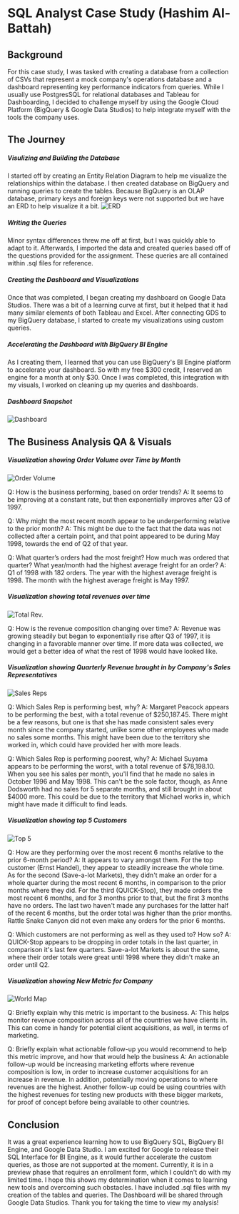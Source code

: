 # SQL Analyst Case Study (Hashim Al-Battah)
## Background
For this case study, I was tasked with creating a database from a collection of CSVs that represent a mock company's operations database and a dashboard representing key performance indicators from queries. While I usually use PostgresSQL for relational databases and Tableau for Dashboarding, I decided to challenge myself by using the Google Cloud Platform (BigQuery & Google Data Studios) to help integrate myself with the tools the company uses. 

## The Journey 
##### Visulizing and Building the Database
I started off by creating an Entity Relation Diagram to help me visualize the relationships within the database. I then created database on BigQuery and running queries to create the tables. Because BigQuery is an OLAP database, primary keys and foreign keys were not supported but we have an ERD to help visualize it a bit. 
![ERD](/Images/ERD_of_CSVs.PNG)
##### Writing the Queries
Minor syntax differences threw me off at first, but I was quickly able to adapt to it. Afterwards, I imported the data and created queries based off of the questions provided for the assignment. These queries are all contained within .sql files for reference.
##### Creating the Dashboard and Visualizations
Once that was completed, I began creating my dashboard on Google Data Studios. There was a bit of a learning curve at first, but it helped that it had many similar elements of both Tableau and Excel. After connecting GDS to my BigQuery database, I started to create my visualizations using custom queries. 
##### Accelerating the Dashboard with BigQuery BI Engine
As I creating them, I learned that you can use BigQuery's BI Engine platform to accelerate your dashboard. So with my free $300 credit, I reserved an engine for a month at only $30. Once I was completed, this integration with my visuals, I worked on cleaning up my queries and dashboards.
##### Dashboard Snapshot
![Dashboard](/Images/dashboard.PNG)

## The Business Analysis QA & Visuals
##### Visualization showing Order Volume over Time by Month
![Order Volume](/Images/order_vol.PNG)

Q: How is the business performing, based on order trends?
A: It seems to be improving at a constant rate, but then exponentially improves after Q3 of 1997.

Q: Why might the most recent month appear to be underperforming relative to the
prior month?
A: This might be due to the fact that the data was not collected after a certain point, and that point appeared to be during May 1998, towards the end of Q2 of that year. 

Q: What quarter’s orders had the most freight? How much was ordered that
quarter? What year/month had the highest average freight for an order?
A: Q1 of 1998 with 182 orders. The year with the highest average freight is 1998. The month with the highest average freight is May 1997.
##### Visualization showing total revenues over time
![Total Rev.](/Images/total_rev.PNG)

Q: How is the revenue composition changing over time?
A: Revenue was growing steadily but began to exponentially rise after Q3 of 1997, it is changing in a favorable manner over time. If more data was collected, we would get a better idea of what the rest of 1998 would have looked like.
##### Visualization showing Quarterly Revenue brought in by Company's Sales Representatives
![Sales Reps](/Images/sales_rep_rev.PNG)

Q: Which Sales Rep is performing best, why?
A: Margaret Peacock appears to be performing the best, with a total revenue of $250,187.45. There might be a few reasons, but one is that she has made consistent sales every month since the company started, unlike some other employees who made no sales some months. This might have been due to the territory she worked in, which could have provided her with more leads. 

Q: Which Sales Rep is performing poorest, why?
A: Michael Suyama appears to be performing the worst, with a total revenue of $78,198.10. When you see his sales per month, you'll find that he made no sales in October 1996 and May 1998. This can't be the sole factor, though, as Anne Dodsworth had no sales for 5 separate months, and still brought in about $4000 more. This could be due to the territory that Michael works in, which might have made it difficult to find leads.
##### Visualization showing top 5 Customers
![Top 5](/Images/top_5.PNG)

Q: How are they performing over the most recent 6 months relative to the prior
6-month period?
A: It appears to vary amongst them. For the top customer (Ernst Handel), they appear to steadily increase the whole time. As for the second (Save-a-lot Markets), they didn't make an order for a whole quarter during the most recent 6 months, in comparison to the prior months where they did. For the third (QUICK-Stop), they made orders the most recent 6 months, and for 3 months prior to that, but the first 3 months have no orders. The last two haven't made any purchases for the latter half of the recent 6 months, but the order total was higher than the prior months. Rattle Snake Canyon did not even make any orders for the prior 6 months.

Q: Which customers are not performing as well as they used to? How so?
A: QUICK-Stop appears to be dropping in order totals in the last quarter, in comparison it's last few quarters. Save-a-lot Markets is about the same, where their order totals were great until 1998 where they didn't make an order until Q2.
##### Visualization showing New Metric for Company
![World Map](/Images/geo-chart.PNG)

Q: Briefly explain why this metric is important to the business.
A: This helps monitor revenue composition across all of the countries we have clients in. This can come in handy for potential client acquisitions, as well, in terms of marketing. 

Q: Briefly explain what actionable follow-up you would recommend to help this metric improve, and how that would help the business
A: An actionable follow-up would be increasing marketing efforts where revenue composition is low, in order to increase customer acquisitions for an increase in revenue. In addition, potentially moving operations to where revenues are the highest. Another follow-up could be using countries with the highest revenues for testing new products with these bigger markets, for proof of concept before being available to other countries. 

## Conclusion
It was a great experience learning how to use BigQuery SQL, BigQuery BI Engine, and Google Data Studio. I am excited for Google to release their SQL Interface for BI Engine, as it would further accelerate the custom queries, as those are not supported at the moment. Currently, it is in a preview phase that requires an enrollment form, which I couldn't do with my limited time. I hope this shows my determination when it comes to learning new tools and overcoming such obstacles. I have included .sql files with my creation of the tables and queries. The Dashboard will be shared through Google Data Studios. Thank you for taking the time to view my analysis!





